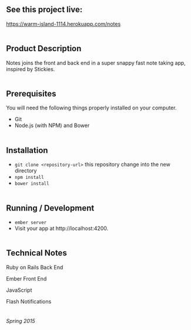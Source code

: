 ## See this project live:
https://warm-island-1114.herokuapp.com/notes
<br><br>

## Product Description

Notes joins the front and back end in a super snappy fast note taking app, inspired by Stickies.
<br><br>

## Prerequisites

You will need the following things properly installed on your computer.

* Git
* Node.js (with NPM) and Bower
<br><br>

## Installation

* ```git clone <repository-url>``` this repository
change into the new directory
* ```npm install```
* ```bower install```
<br><br>

## Running / Development

* ```ember server```
* Visit your app at http://localhost:4200.
<br><br>


## Technical Notes

Ruby on Rails Back End

Ember Front End

JavaScript

Flash Notifications
<br><br>

###### Spring 2015
